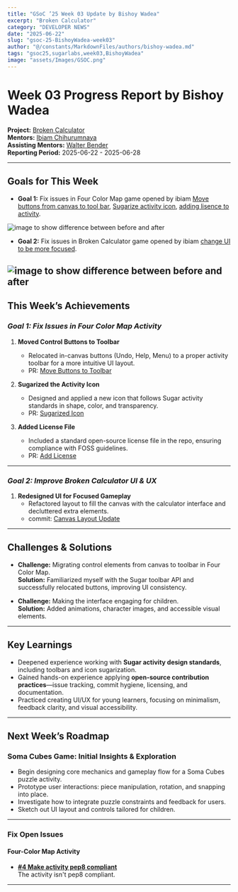 ```yaml
---
title: "GSoC ’25 Week 03 Update by Bishoy Wadea"
excerpt: "Broken Calculator"
category: "DEVELOPER NEWS"
date: "2025-06-22"
slug: "gsoc-25-BishoyWadea-week03"
author: "@/constants/MarkdownFiles/authors/bishoy-wadea.md"
tags: "gsoc25,sugarlabs,week03,BishoyWadea"
image: "assets/Images/GSOC.png"
---
```


<!-- markdownlint-disable -->

# Week 03 Progress Report by Bishoy Wadea

**Project:** [Broken Calculator](https://github.com/Bishoywadea/Broken-Calculator)  
**Mentors:** [Ibiam Chihurumnaya](https://github.com/chimosky)  
**Assisting Mentors:** [Walter Bender](https://github.com/walterbender/)  
**Reporting Period:** 2025-06-22 - 2025-06-28 

---

## Goals for This Week

- **Goal 1:** Fix issues in Four Color Map game opened by ibiam [Move buttons from canvas to tool bar](https://github.com/Bishoywadea/Four-Color-Map/issues/1), [Sugarize activity icon](https://github.com/Bishoywadea/Four-Color-Map/issues/2), [adding lisence to activity](https://github.com/Bishoywadea/Four-Color-Map/issues/3).

![image to show difference between before and after](https://i.postimg.cc/vmWPFd6q/b4e81f67-3e05-4389-a67d-82eb71a14899.jpg)

- **Goal 2:** Fix issues in Broken Calculator game opened by ibiam [change UI to be more focused](https://github.com/Bishoywadea/Broken-Calculator/issues/2).

![image to show difference between before and after](https://i.postimg.cc/7LsNyYZN/download.jpg)
---

## This Week’s Achievements

### *Goal 1: Fix Issues in Four Color Map Activity*

1. **Moved Control Buttons to Toolbar**  
   - Relocated in-canvas buttons (Undo, Help, Menu) to a proper activity toolbar for a more intuitive UI layout.  
   - PR: [Move Buttons to Toolbar](https://github.com/Bishoywadea/Four-Color-Map/pull/5)

2. **Sugarized the Activity Icon**  
   - Designed and applied a new icon that follows Sugar activity standards in shape, color, and transparency.  
   - PR: [Sugarized Icon](https://github.com/Bishoywadea/Four-Color-Map/pull/6)

3. **Added License File**  
   - Included a standard open-source license file in the repo, ensuring compliance with FOSS guidelines.  
   - PR: [Add License](https://github.com/Bishoywadea/Four-Color-Map/pull/7)

---

### *Goal 2: Improve Broken Calculator UI & UX*

1. **Redesigned UI for Focused Gameplay**  
   - Refactored layout to fill the canvas with the calculator interface and decluttered extra elements.  
   - commit: [Canvas Layout Update](https://github.com/Bishoywadea/Broken-Calculator/commit/7ec076475ae1c7e77c96a6ae155b151681fa724a)

---

## Challenges & Solutions

- **Challenge:** Migrating control elements from canvas to toolbar in Four Color Map.  
  **Solution:** Familiarized myself with the Sugar toolbar API and successfully relocated buttons, improving UI consistency.

- **Challenge:** Making the interface engaging for children.  
  **Solution:** Added animations, character images, and accessible visual elements.

---

## Key Learnings

- Deepened experience working with **Sugar activity design standards**, including toolbars and icon sugarization.
- Gained hands-on experience applying **open-source contribution practices**—issue tracking, commit hygiene, licensing, and documentation.
- Practiced creating UI/UX for young learners, focusing on minimalism, feedback clarity, and visual accessibility.

---

## Next Week’s Roadmap

### Soma Cubes Game: Initial Insights & Exploration
- Begin designing core mechanics and gameplay flow for a Soma Cubes puzzle activity.
- Prototype user interactions: piece manipulation, rotation, and snapping into place.
- Investigate how to integrate puzzle constraints and feedback for users.
- Sketch out UI layout and controls tailored for children.

---

### Fix Open Issues

#### Four-Color Map Activity
- **[#4 Make activity pep8 compliant](https://github.com/Bishoywadea/Four-Color-Map/issues/4)**  
  The activity isn't pep8 compliant.

---
